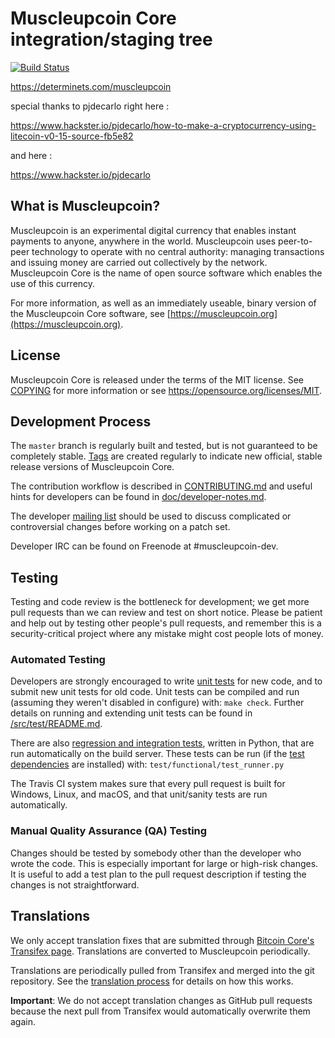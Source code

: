 Muscleupcoin Core integration/staging tree
=====================================

[![Build Status](https://travis-ci.org/muscleupcoin-project/muscleupcoin.svg?branch=master)](https://travis-ci.org/muscleupcoin-project/muscleupcoin)

https://determinets.com/muscleupcoin

special thanks to pjdecarlo right here :

https://www.hackster.io/pjdecarlo/how-to-make-a-cryptocurrency-using-litecoin-v0-15-source-fb5e82

and here : 

https://www.hackster.io/pjdecarlo

What is Muscleupcoin?
----------------

Muscleupcoin is an experimental digital currency that enables instant payments to
anyone, anywhere in the world. Muscleupcoin uses peer-to-peer technology to operate
with no central authority: managing transactions and issuing money are carried
out collectively by the network. Muscleupcoin Core is the name of open source
software which enables the use of this currency.

For more information, as well as an immediately useable, binary version of
the Muscleupcoin Core software, see [https://muscleupcoin.org](https://muscleupcoin.org).

License
-------

Muscleupcoin Core is released under the terms of the MIT license. See [COPYING](COPYING) for more
information or see https://opensource.org/licenses/MIT.

Development Process
-------------------

The `master` branch is regularly built and tested, but is not guaranteed to be
completely stable. [Tags](https://github.com/muscleupcoin-project/muscleupcoin/tags) are created
regularly to indicate new official, stable release versions of Muscleupcoin Core.

The contribution workflow is described in [CONTRIBUTING.md](CONTRIBUTING.md)
and useful hints for developers can be found in [doc/developer-notes.md](doc/developer-notes.md).

The developer [mailing list](https://groups.google.com/forum/#!forum/muscleupcoin-dev)
should be used to discuss complicated or controversial changes before working
on a patch set.

Developer IRC can be found on Freenode at #muscleupcoin-dev.

Testing
-------

Testing and code review is the bottleneck for development; we get more pull
requests than we can review and test on short notice. Please be patient and help out by testing
other people's pull requests, and remember this is a security-critical project where any mistake might cost people
lots of money.

### Automated Testing

Developers are strongly encouraged to write [unit tests](src/test/README.md) for new code, and to
submit new unit tests for old code. Unit tests can be compiled and run
(assuming they weren't disabled in configure) with: `make check`. Further details on running
and extending unit tests can be found in [/src/test/README.md](/src/test/README.md).

There are also [regression and integration tests](/test), written
in Python, that are run automatically on the build server.
These tests can be run (if the [test dependencies](/test) are installed) with: `test/functional/test_runner.py`

The Travis CI system makes sure that every pull request is built for Windows, Linux, and macOS, and that unit/sanity tests are run automatically.

### Manual Quality Assurance (QA) Testing

Changes should be tested by somebody other than the developer who wrote the
code. This is especially important for large or high-risk changes. It is useful
to add a test plan to the pull request description if testing the changes is
not straightforward.

Translations
------------

We only accept translation fixes that are submitted through [Bitcoin Core's Transifex page](https://www.transifex.com/projects/p/bitcoin/).
Translations are converted to Muscleupcoin periodically.

Translations are periodically pulled from Transifex and merged into the git repository. See the
[translation process](doc/translation_process.md) for details on how this works.

**Important**: We do not accept translation changes as GitHub pull requests because the next
pull from Transifex would automatically overwrite them again.
